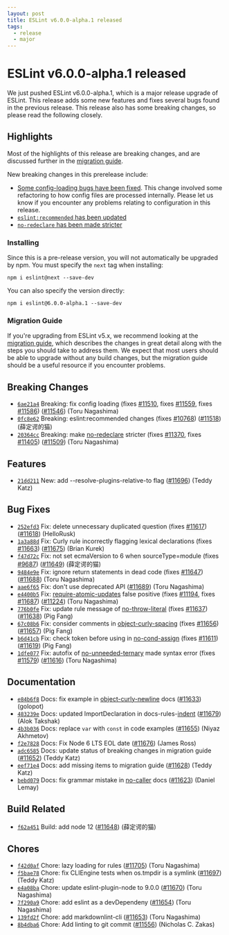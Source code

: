 ```yaml
---
layout: post
title: ESLint v6.0.0-alpha.1 released
tags:
  - release
  - major
---
```

# ESLint v6.0.0-alpha.1 released

We just pushed ESLint v6.0.0-alpha.1, which is a major release upgrade of ESLint. This release adds some new features and fixes several bugs found in the previous release. This release also has some breaking changes, so please read the following closely.

## Highlights

Most of the highlights of this release are breaking changes, and are discussed further in the [migration guide](/docs/6.0.0/user-guide/migrating-to-6.0.0).

New breaking changes in this prerelease include:

* [Some config-loading bugs have been fixed](/docs/6.0.0/user-guide/migrating-to-6.0.0#-overrides-in-an-extended-config-file-can-now-be-overridden-by-a-parent-config-file). This change involved some refactoring to how config files are processed internally. Please let us know if you encounter any problems relating to configuration in this release.
* [`eslint:recommended` has been updated](/docs/6.0.0/user-guide/migrating-to-6.0.0#-eslintrecommended-has-been-updated)
* [`no-redeclare` has been made stricter](/docs/6.0.0/user-guide/migrating-to-6.0.0#no-redeclare-updates)

### Installing

Since this is a pre-release version, you will not automatically be upgraded by npm. You must specify the `next` tag when installing:

```
npm i eslint@next --save-dev
```

You can also specify the version directly:

```
npm i eslint@6.0.0-alpha.1 --save-dev
```

### Migration Guide

If you're upgrading from ESLint v5.x, we recommend looking at the [migration guide](/docs/6.0.0/user-guide/migrating-to-6.0.0), which describes the changes in great detail along with the steps you should take to address them. We expect that most users should be able to upgrade without any build changes, but the migration guide should be a useful resource if you encounter problems.


## Breaking Changes


* [`6ae21a4`](https://github.com/eslint/eslint/commit/6ae21a4bfe5a1566f787fbad798182a524b96d28) Breaking: fix config loading (fixes [#11510](https://github.com/eslint/eslint/issues/11510), fixes [#11559](https://github.com/eslint/eslint/issues/11559), fixes [#11586](https://github.com/eslint/eslint/issues/11586)) ([#11546](https://github.com/eslint/eslint/issues/11546)) (Toru Nagashima)
* [`0fc8e62`](https://github.com/eslint/eslint/commit/0fc8e62818bc8d0a0a804b59c6110818844df5f3) Breaking: eslint:recommended changes (fixes [#10768](https://github.com/eslint/eslint/issues/10768)) ([#11518](https://github.com/eslint/eslint/issues/11518)) (薛定谔的猫)
* [`20364cc`](https://github.com/eslint/eslint/commit/20364cc4f7fe0423adce0dd44fb24fc48e1cae4b) Breaking: make [no-redeclare](/docs/rules/no-redeclare) stricter (fixes [#11370](https://github.com/eslint/eslint/issues/11370), fixes [#11405](https://github.com/eslint/eslint/issues/11405)) ([#11509](https://github.com/eslint/eslint/issues/11509)) (Toru Nagashima)




## Features


* [`21dd211`](https://github.com/eslint/eslint/commit/21dd2116c70b93aa8dd50d2b15e202724b11486a) New: add --resolve-plugins-relative-to flag ([#11696](https://github.com/eslint/eslint/issues/11696)) (Teddy Katz)






## Bug Fixes


* [`252efd3`](https://github.com/eslint/eslint/commit/252efd337b1441debb6d2cc8f51a625549b2c535) Fix: delete unnecessary duplicated question (fixes [#11617](https://github.com/eslint/eslint/issues/11617)) ([#11618](https://github.com/eslint/eslint/issues/11618)) (HelloRusk)
* [`1a3a88d`](https://github.com/eslint/eslint/commit/1a3a88df2f952c34631d8e1d83de47178826fce0) Fix: Curly rule incorrectly flagging lexical declarations (fixes [#11663](https://github.com/eslint/eslint/issues/11663)) ([#11675](https://github.com/eslint/eslint/issues/11675)) (Brian Kurek)
* [`f47d72c`](https://github.com/eslint/eslint/commit/f47d72ce2f2edb80cd38810894b9d4bda896bb29) Fix: not set ecmaVersion to 6 when sourceType=module (fixes [#9687](https://github.com/eslint/eslint/issues/9687)) ([#11649](https://github.com/eslint/eslint/issues/11649)) (薛定谔的猫)
* [`9484e9e`](https://github.com/eslint/eslint/commit/9484e9ea188ff70683c3112e397c7fddcc3f8095) Fix: ignore return statements in dead code (fixes [#11647](https://github.com/eslint/eslint/issues/11647)) ([#11688](https://github.com/eslint/eslint/issues/11688)) (Toru Nagashima)
* [`aae6f65`](https://github.com/eslint/eslint/commit/aae6f6525557ba06e73f051511646056313fcf91) Fix: don't use deprecated API ([#11689](https://github.com/eslint/eslint/issues/11689)) (Toru Nagashima)
* [`e4400b5`](https://github.com/eslint/eslint/commit/e4400b5a02602bba7f67ea4cb874c231903c546a) Fix: [require-atomic-updates](/docs/rules/require-atomic-updates) false positive (fixes [#11194](https://github.com/eslint/eslint/issues/11194), fixes [#11687](https://github.com/eslint/eslint/issues/11687)) ([#11224](https://github.com/eslint/eslint/issues/11224)) (Toru Nagashima)
* [`776b0fe`](https://github.com/eslint/eslint/commit/776b0fe3d93da958517ac7752682091f22eb30b4) Fix: update rule message of [no-throw-literal](/docs/rules/no-throw-literal) (fixes [#11637](https://github.com/eslint/eslint/issues/11637)) ([#11638](https://github.com/eslint/eslint/issues/11638)) (Pig Fang)
* [`67c08b6`](https://github.com/eslint/eslint/commit/67c08b67509c54acd96aab2cec22efb53bfe6265) Fix: consider comments in [object-curly-spacing](/docs/rules/object-curly-spacing) (fixes [#11656](https://github.com/eslint/eslint/issues/11656)) ([#11657](https://github.com/eslint/eslint/issues/11657)) (Pig Fang)
* [`b6d41cb`](https://github.com/eslint/eslint/commit/b6d41cbe28a8b28b1c1d9aa36cb4c349c73f6f1d) Fix: check token before using in [no-cond-assign](/docs/rules/no-cond-assign) (fixes [#11611](https://github.com/eslint/eslint/issues/11611)) ([#11619](https://github.com/eslint/eslint/issues/11619)) (Pig Fang)
* [`1dfe077`](https://github.com/eslint/eslint/commit/1dfe077b7e47c6090277eb984e08bd472bb5595e) Fix: autofix of [no-unneeded-ternary](/docs/rules/no-unneeded-ternary) made syntax error (fixes [#11579](https://github.com/eslint/eslint/issues/11579)) ([#11616](https://github.com/eslint/eslint/issues/11616)) (Toru Nagashima)




## Documentation


* [`e84b6f8`](https://github.com/eslint/eslint/commit/e84b6f8b171ba4266164688f76d5ee45d278e5c2) Docs: fix example in [object-curly-newline](/docs/rules/object-curly-newline) docs ([#11633](https://github.com/eslint/eslint/issues/11633)) (golopot)
* [`483239e`](https://github.com/eslint/eslint/commit/483239ec74a0c13529fc99547a784b749f41dd54) Docs: updated ImportDeclaration in docs-rules-[indent](/docs/rules/indent) ([#11679](https://github.com/eslint/eslint/issues/11679)) (Alok Takshak)
* [`4b3b036`](https://github.com/eslint/eslint/commit/4b3b036d6240cdbc2d52e670de36b1117f5f34d7) Docs: replace `var` with `const` in code examples ([#11655](https://github.com/eslint/eslint/issues/11655)) (Niyaz Akhmetov)
* [`f2e7828`](https://github.com/eslint/eslint/commit/f2e78281d057f38b18cc160e81ed1bb54a5b9565) Docs: Fix Node 6 LTS EOL date ([#11676](https://github.com/eslint/eslint/issues/11676)) (James Ross)
* [`adc6585`](https://github.com/eslint/eslint/commit/adc6585ce074e03fc8a842e8ebc5b082a0ed0b65) Docs: update status of breaking changes in migration guide ([#11652](https://github.com/eslint/eslint/issues/11652)) (Teddy Katz)
* [`eef71e4`](https://github.com/eslint/eslint/commit/eef71e455e67040168c8df8a6c9c2b4fbe805a50) Docs: add missing items to migration guide ([#11628](https://github.com/eslint/eslint/issues/11628)) (Teddy Katz)
* [`bebd079`](https://github.com/eslint/eslint/commit/bebd0793eaf122b013cca501ff2c6b0fc05d5493) Docs: fix grammar mistake in [no-caller](/docs/rules/no-caller) docs ([#11623](https://github.com/eslint/eslint/issues/11623)) (Daniel Lemay)






## Build Related


* [`f62a451`](https://github.com/eslint/eslint/commit/f62a4510b007172c7160f007a6ec2aa2c9a80dd7) Build: add node 12 ([#11648](https://github.com/eslint/eslint/issues/11648)) (薛定谔的猫)




## Chores


* [`f42d0af`](https://github.com/eslint/eslint/commit/f42d0afd89874b459fce1eb1998247d53f9aa42b) Chore: lazy loading for rules ([#11705](https://github.com/eslint/eslint/issues/11705)) (Toru Nagashima)
* [`f5bae78`](https://github.com/eslint/eslint/commit/f5bae78c19d5359f67969a2ff344025082e253f4) Chore: fix CLIEngine tests when os.tmpdir is a symlink ([#11697](https://github.com/eslint/eslint/issues/11697)) (Teddy Katz)
* [`e4a08ba`](https://github.com/eslint/eslint/commit/e4a08bae82788136b6899262cb8b9ed4fe7964e6) Chore: update eslint-plugin-node to 9.0.0 ([#11670](https://github.com/eslint/eslint/issues/11670)) (Toru Nagashima)
* [`7f290a9`](https://github.com/eslint/eslint/commit/7f290a9044ca795884ac2e495cd31b2a35f109a6) Chore: add eslint as a devDependeny ([#11654](https://github.com/eslint/eslint/issues/11654)) (Toru Nagashima)
* [`139fd2f`](https://github.com/eslint/eslint/commit/139fd2f1254bcc524738f8c2645e0847df95e0d0) Chore: add markdownlint-cli ([#11653](https://github.com/eslint/eslint/issues/11653)) (Toru Nagashima)
* [`8b4dba6`](https://github.com/eslint/eslint/commit/8b4dba606f8306f8ad0a37e2174a6e3236f7ebe7) Chore: Add linting to git commit ([#11556](https://github.com/eslint/eslint/issues/11556)) (Nicholas C. Zakas)


